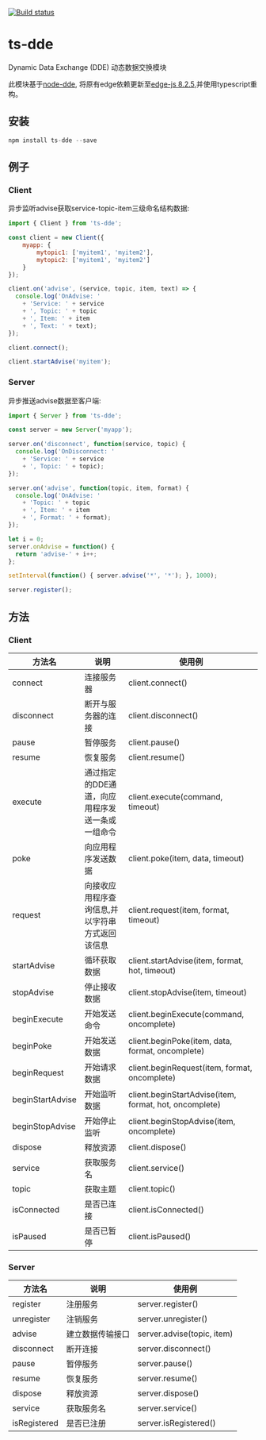 [![Build status](https://ci.appveyor.com/api/projects/status/vr93pfnk47lh9fpi?svg=true)](https://ci.appveyor.com/project/zlq4863947/ts-dde)

# ts-dde
Dynamic Data Exchange (DDE) 动态数据交换模块

此模块基于[node-dde](https://github.com/thunder9/node-dde), 将原有edge依赖更新至[edge-js 8.2.5](https://github.com/agracio/edge-js),并使用typescript重构。

## 安装

```js
npm install ts-dde --save
```

## 例子

### Client

异步监听advise获取service-topic-item三级命名结构数据:

```javascript
import { Client } from 'ts-dde';

const client = new Client({
    myapp: {
        mytopic1: ['myitem1', 'myitem2'],
        mytopic2: ['myitem1', 'myitem2']
    }
});

client.on('advise', (service, topic, item, text) => {
  console.log('OnAdvise: '
    + 'Service: ' + service
    + ', Topic: ' + topic
    + ', Item: ' + item
    + ', Text: ' + text);
});

client.connect();

client.startAdvise('myitem');
```

### Server

异步推送advise数据至客户端:

```javascript
import { Server } from 'ts-dde';

const server = new Server('myapp');

server.on('disconnect', function(service, topic) {
  console.log('OnDisconnect: '
    + 'Service: ' + service
    + ', Topic: ' + topic);
});

server.on('advise', function(topic, item, format) {
  console.log('OnAdvise: '
    + 'Topic: ' + topic
    + ', Item: ' + item
    + ', Format: ' + format);
});

let i = 0;
server.onAdvise = function() {
  return 'advise-' + i++;
};

setInterval(function() { server.advise('*', '*'); }, 1000);

server.register();
```

## 方法

### Client

| 方法名   |   说明  | 使用例   |
|--------|-----------|--------|
| connect   | 连接服务器 | client.connect()   |
| disconnect   | 断开与服务器的连接 | client.disconnect()   |
| pause   | 暂停服务 | client.pause()   |
| resume   | 恢复服务 | client.resume()   |
| execute   | 通过指定的DDE通道，向应用程序发送一条或一组命令 | client.execute(command, timeout)   |
| poke   | 向应用程序发送数据 | client.poke(item, data, timeout)   |
| request   | 向接收应用程序查询信息,并以字符串方式返回该信息 | client.request(item, format, timeout)   |
| startAdvise   | 循环获取数据 | client.startAdvise(item, format, hot, timeout)   |
| stopAdvise   | 停止接收数据 | client.stopAdvise(item, timeout)  |
| beginExecute   | 开始发送命令 | client.beginExecute(command, oncomplete)   |
| beginPoke   | 开始发送数据 | client.beginPoke(item, data, format, oncomplete)   |
| beginRequest   | 开始请求数据 | client.beginRequest(item, format, oncomplete)   |
| beginStartAdvise   | 开始监听数据 | client.beginStartAdvise(item, format, hot, oncomplete)   |
| beginStopAdvise   | 开始停止监听 | client.beginStopAdvise(item, oncomplete)   |
| dispose   | 释放资源 | client.dispose()   |
| service   | 获取服务名 | client.service()   |
| topic   | 获取主题 | client.topic()   |
| isConnected   | 是否已连接 | client.isConnected()   |
| isPaused   | 是否已暂停 | client.isPaused()   |

### Server

| 方法名   |   说明  | 使用例   |
|--------|-----------|--------|
| register   | 注册服务 | server.register()   |
| unregister   | 注销服务 | server.unregister()   |
| advise   | 建立数据传输接口 | server.advise(topic, item)   |
| disconnect   | 断开连接 | server.disconnect()   |
| pause   | 暂停服务 | server.pause()   |
| resume   | 恢复服务 | server.resume()   |
| dispose   | 释放资源 | server.dispose()   |
| service   | 获取服务名 | server.service()   |
| isRegistered   | 是否已注册 | server.isRegistered()   |